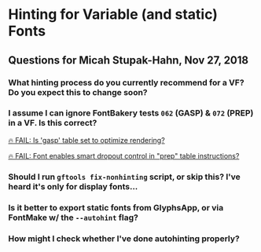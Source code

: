 # Hinting for Variable (and static) Fonts

## Questions for Micah Stupak-Hahn, Nov 27, 2018

### What hinting process do you currently recommend for a VF? Do you expect this to change soon?

### I assume I can ignore FontBakery tests `062` (GASP) & `072` (PREP) in a VF. Is this correct?

[🔥 FAIL: Is 'gasp' table set to optimize rendering?](https://github.com/googlefonts/fontbakery/search?q=com.google.fonts/check/062)

[🔥 FAIL: Font enables smart dropout control in "prep" table instructions?](https://github.com/googlefonts/fontbakery/search?q=com.google.fonts/check/072)

### Should I run `gftools fix-nonhinting` script, or skip this? I've heard it's only for display fonts...

### Is it better to export static fonts from GlyphsApp, or via FontMake w/ the `--autohint` flag?

### How might I check whether I've done autohinting properly?